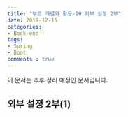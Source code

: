 ```yaml
---
title: "부트 개념과 활용-10.외부 설정 2부"
date: 2019-12-15
categories:
- Back-end
tags:
- Spring 
- Boot
comments : true
---
```


이 문서는 추후 정리 예정인 문서입니다.

## 외부 설정 2부(1)

